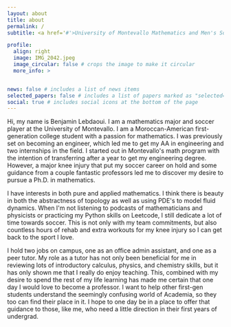 ```yaml
---
layout: about
title: about
permalink: /
subtitle: <a href='#'>University of Montevallo Mathematics and Men's Soccer</a>. lebdaouib@gmail.com

profile:
  align: right
  image: IMG_2042.jpeg
  image_circular: false # crops the image to make it circular
  more_info: >


news: false # includes a list of news items
selected_papers: false # includes a list of papers marked as "selected={true}"
social: true # includes social icons at the bottom of the page
---
```


Hi, my name is Benjamin Lebdaoui. I am a mathematics major and soccer player at the University of Montevallo. I am a Moroccan-American first-generation college student with a passion for mathematics. I was previously set on becoming an engineer, which led me to get my AA in engineering and two internships in the field. I started out in Montevallo's math program with the intention of transferring after a year to get my engineering degree. However, a major knee injury that put my soccer career on hold and some guidance from a couple fantastic professors led me to discover my desire to pursue a Ph.D. in mathematics.

I have interests in both pure and applied mathematics. I think there is beauty in both the abstractness of topology as well as using PDE's to model fluid dynamics. When I'm not listening to podcasts of mathematicians and physicists or practicing my Python skills on Leetcode, I still dedicate a lot of time towards soccer. This is not only with my team commitments, but also countless hours of rehab and extra workouts for my knee injury so I can get back to the sport I love. 

I hold two jobs on campus, one as an office admin assistant, and one as a peer tutor. My role as a tutor has not only been beneficial for me in reviewing lots of introductory calculus, physics, and chemistry skills, but it has only shown me that I really do enjoy teaching. This, combined with my desire to spend the rest of my life learning has made me certain that one day I would love to become a professor. I want to help other first-gen students understand the seemingly confusing world of Academia, so they too can find their place in it. I hope to one day be in a place to offer that guidance to those, like me, who need a little direction in their first years of undergrad.

